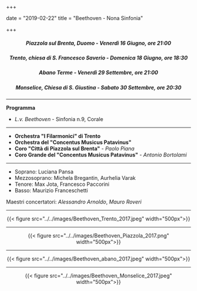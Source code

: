 +++

date = "2019-02-22"
title = "Beethoven - Nona Sinfonia"

+++

<center>

##### Piazzola sul Brenta, Duomo - Venerdì 16 Giugno, ore 21:00
##### Trento, chiesa di S. Francesco Saverio - Domenica 18 Giugno, ore 18:30
##### Abano Terme - Venerdì 29 Settembre, ore 21:00
##### Monselice, Chiesa di S. Giustina - Sabato 30 Settembre, ore 20:30
</center>

---

**Programma**

* *L.v. Beethoven* - Sinfonia n.9, Corale

---

* **Orchestra "I Filarmonici" di Trento**
* **Orchestra del "Concentus Musicus Patavinus"**
* **Coro "Città di Piazzola sul Brenta"** - *Paolo Piana*
* **Coro Grande del "Concentus Musicus Patavinus"** - *Antonio Bortolami*

---

* Soprano: Luciana Pansa
* Mezzosoprano: Michela Bregantin, Aurhelia Varak
* Tenore: Max Jota, Francesco Paccorini
* Basso: Maurizio Franceschetti

Maestri concertatori: *Alessandro Arnoldo*, *Mauro Roveri* 

---

<center>

{{< figure src="../../images/Beethoven_Trento_2017.jpeg" width="500px">}}

---

{{< figure src="../../images/Beethoven_Piazzola_2017.png" width="500px">}}

---

{{< figure src="../../images/Beethoven_abano_2017.jpeg" width="500px">}}

---

{{< figure src="../../images/Beethoven_Monselice_2017.jpeg" width="500px">}}


</center>